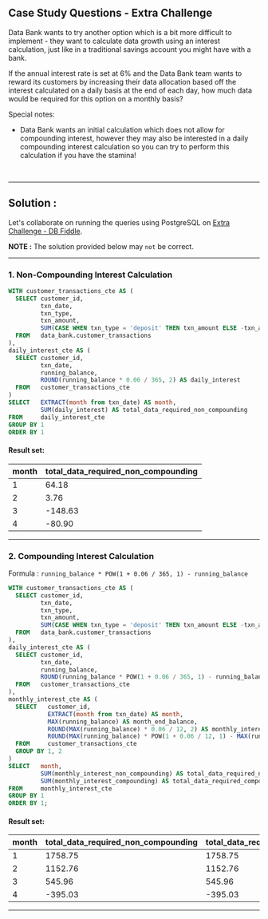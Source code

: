 ## Case Study Questions - Extra Challenge

Data Bank wants to try another option which is a bit more difficult to implement - they want to calculate data growth using an interest calculation, just like in a traditional savings account you might have with a bank.

If the annual interest rate is set at 6% and the Data Bank team wants to reward its customers by increasing their data allocation based off the interest calculated on a daily basis at the end of each day, how much data would be required for this option on a monthly basis?

Special notes:

- Data Bank wants an initial calculation which does not allow for compounding interest, however they may also be interested in a daily compounding interest calculation so you can try to perform this calculation if you have the stamina!

<br>

---

## Solution : 

Let's collaborate on running the queries using PostgreSQL on [Extra Challenge - DB Fiddle](https://www.db-fiddle.com/f/m2oo42Ks4aL5gT4d2QYwfw/5).

**NOTE :** The solution provided below may `not` be correct.

---

### 1. Non-Compounding Interest Calculation

```sql
WITH customer_transactions_cte AS (
  SELECT customer_id,
         txn_date,
         txn_type,
         txn_amount,
         SUM(CASE WHEN txn_type = 'deposit' THEN txn_amount ELSE -txn_amount END) OVER (PARTITION BY customer_id ORDER BY txn_date) AS running_balance
  FROM   data_bank.customer_transactions
),
daily_interest_cte AS (
  SELECT customer_id,
         txn_date,
         running_balance,
         ROUND(running_balance * 0.06 / 365, 2) AS daily_interest
  FROM   customer_transactions_cte
)
SELECT   EXTRACT(month from txn_date) AS month,
         SUM(daily_interest) AS total_data_required_non_compounding
FROM     daily_interest_cte
GROUP BY 1
ORDER BY 1
```

#### Result set:

| month | total_data_required_non_compounding |
| ----- | ----------------------------------- |
| 1     | 64.18                               |
| 2     | 3.76                                |
| 3     | -148.63                             |
| 4     | -80.90                              |

---

### 2. Compounding Interest Calculation

Formula : `running_balance * POW(1 + 0.06 / 365, 1) - running_balance`

```sql
WITH customer_transactions_cte AS (
  SELECT customer_id,
         txn_date,
         txn_type,
         txn_amount,
         SUM(CASE WHEN txn_type = 'deposit' THEN txn_amount ELSE -txn_amount END) OVER (PARTITION BY customer_id ORDER BY txn_date) AS running_balance
  FROM   data_bank.customer_transactions
),
daily_interest_cte AS (
  SELECT customer_id,
         txn_date,
         running_balance,
         ROUND(running_balance * POW(1 + 0.06 / 365, 1) - running_balance, 2) AS daily_interest
  FROM   customer_transactions_cte
),
monthly_interest_cte AS (
  SELECT   customer_id,
           EXTRACT(month from txn_date) AS month,
           MAX(running_balance) AS month_end_balance,
           ROUND(MAX(running_balance) * 0.06 / 12, 2) AS monthly_interest_non_compounding,
           ROUND(MAX(running_balance) * POW(1 + 0.06 / 12, 1) - MAX(running_balance), 2) AS monthly_interest_compounding
  FROM     customer_transactions_cte
  GROUP BY 1, 2
)
SELECT   month,
         SUM(monthly_interest_non_compounding) AS total_data_required_non_compounding,
         SUM(monthly_interest_compounding) AS total_data_required_compounding
FROM     monthly_interest_cte
GROUP BY 1
ORDER BY 1;

```

#### Result set:

month | 	total_data_required_non_compounding | 	total_data_required_compounding | 
--|--|--|
1 | 	1758.75 | 	1758.75 | 
2 | 	1152.76 | 	1152.76 | 
3 | 	545.96 | 	545.96 | 
4 | 	-395.03 | 	-395.03 | 

---
